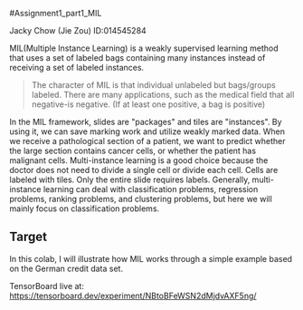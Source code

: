 #Assignment1_part1_MIL


Jacky Chow (Jie Zou) ID:014545284


MIL(Multiple Instance Learning) is a weakly supervised learning method that uses a set of labeled bags containing many instances instead of receiving a set of labeled instances.


> The character of  MIL is that individual unlabeled but bags/groups labeled. 
There are many applications, such as the medical field that all negative-is negative. (If at least one positive, a bag is positive)


In the MIL framework, slides are "packages" and tiles are "instances". By using it, we can save marking work and utilize weakly marked data.
When we receive a pathological section of a patient, we want to predict whether the large section contains cancer cells, or whether the patient has malignant cells. Multi-instance learning is a good choice because the doctor does not need to divide a single cell or divide each cell. Cells are labeled with tiles. Only the entire slide requires labels.
Generally, multi-instance learning can deal with classification problems, regression problems, ranking problems, and clustering problems, but here we will mainly focus on classification problems.

## Target
In this colab, I will illustrate how MIL works through a simple example based on the German credit data set.

TensorBoard live at: https://tensorboard.dev/experiment/NBtoBFeWSN2dMjdvAXF5ng/

